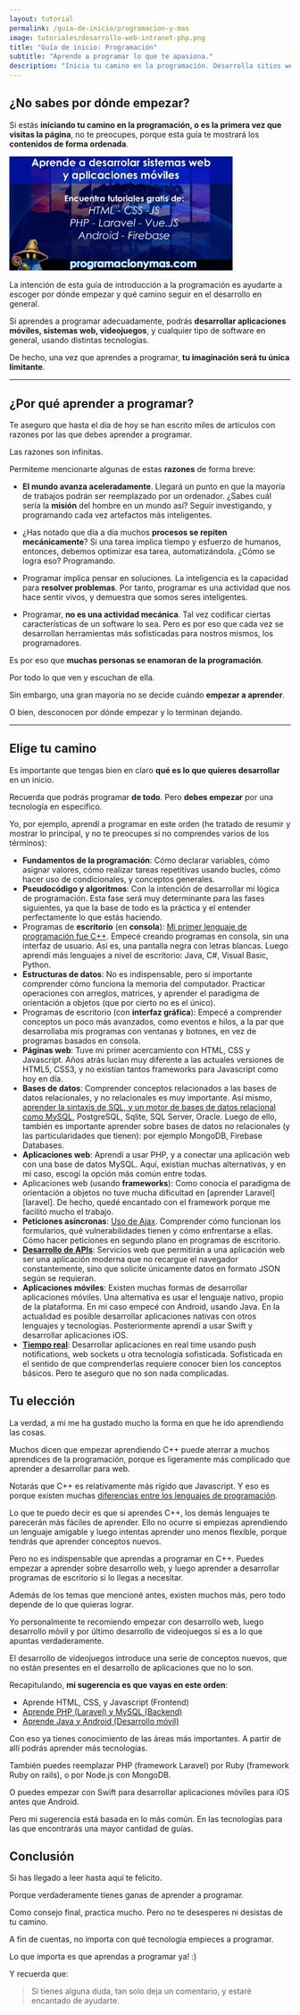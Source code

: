 ```yaml
---
layout: tutorial
permalink: /guia-de-inicio/programacion-y-mas
image: tutoriales/desarrollo-web-intranet-php.png
title: "Guía de inicio: Programación"
subtitle: "Aprende a programar lo que te apasiona."
description: "Inicia tu camino en la programación. Desarrolla sitios web, aplicaciones móviles y videojuegos."
---
```


<!-- Content
================================================== -->

## ¿No sabes por dónde empezar?
Si estás **iniciando tu camino en la programación, o es la primera vez que visitas la página**, no te preocupes, porque esta guía te mostrará los **contenidos de forma ordenada**.

<div class="text-center">
  <img src="/images/programacion-y-mas.png" alt="Desarrollo web y móvil" class="img-responsive" width="400">
</div>

<p class="lead">La intención de esta guía de introducción a la programación es ayudarte a escoger por dónde empezar y qué camino seguir en el desarrollo en general.</p>

Si aprendes a programar adecuadamente, podrás **desarrollar aplicaciones móviles, sistemas web, videojuegos**, y cualquier tipo de software en general, usando distintas tecnologías.

De hecho, una vez que aprendes a programar, **tu imaginación será tu única limitante**.

___

## ¿Por qué aprender a programar?

Te aseguro que hasta el día de hoy se han escrito miles de artículos con razones por las que debes aprender a programar. 

Las razones son infinitas.

Permíteme mencionarte algunas de estas **razones** de forma breve:

- **El mundo avanza aceleradamente**. Llegará un punto en que la mayoría de trabajos podrán ser reemplazado por un ordenador. ¿Sabes cuál sería la **misión** del hombre en un mundo así? Seguir investigando, y programando cada vez artefactos más inteligentes.

- ¿Has notado que día a día muchos **procesos se repiten mecánicamente**? Si una tarea implica tiempo y esfuerzo de humanos, entonces, debemos optimizar esa tarea, automatizándola. ¿Cómo se logra eso? Programando.

- Programar implica pensar en soluciones. La inteligencia es la capacidad para **resolver problemas**. Por tanto, programar es una actividad que nos hace sentir vivos, y demuestra que somos seres inteligentes.

- Programar, **no es una actividad mecánica**. Tal vez codificar ciertas características de un software lo sea. Pero es por eso que cada vez se desarrollan herramientas más sofisticadas para nostros mismos, los programadores.

Es por eso que **muchas personas se enamoran de la programación**. 

Por todo lo que ven y escuchan de ella.

Sin embargo, una gran mayoría no se decide cuándo **empezar a aprender**.

O bien, desconocen por dónde empezar y lo terminan dejando.

___

## Elige tu camino

Es importante que tengas bien en claro **qué es lo que quieres desarrollar** en un inicio.

Recuerda que podrás programar **de todo**. Pero **debes empezar** por una tecnología en específico.

Yo, por ejemplo, aprendí a programar en este orden (he tratado de resumir y mostrar lo principal, y no te preocupes si no comprendes varios de los términos):

- **Fundamentos de la programación**: Cómo declarar variables, cómo asignar valores, cómo realizar tareas repetitivas usando bucles, cómo hacer uso de condicionales, y conceptos generales.
- **Pseudocódigo y algoritmos**: Con la intención de desarrollar mi lógica de programación. Esta fase será muy determinante para las fases siguientes, ya que la base de todo es la práctica y el entender perfectamente lo que estás haciendo.
- Programas de **escritorio** (en **consola**): [Mi primer lenguaje de programación fue C++][cplusplus]. Empecé creando programas en consola, sin una interfaz de usuario. Así es, una pantalla negra con letras blancas. Luego aprendí más lenguajes a nivel de escritorio: Java, C#, Visual Basic, Python.
- **Estructuras de datos**: No es indispensable, pero sí importante comprender cómo funciona la memoria del computador. Practicar operaciones con arreglos, matrices, y aprender el paradigma de orientación a objetos (que por cierto no es el único).
- Programas de escritorio (con **interfaz gráfica**): Empecé a comprender conceptos un poco más avanzados, como eventos e hilos, a la par que desarrollaba mis programas con ventanas y botones, en vez de programas basados en consola.
- **Páginas web**: Tuve mi primer acercamiento con HTML, CSS y Javascript. Años atrás lucían muy diferente a las actuales versiones de HTML5, CSS3, y no existían tantos frameworks para Javascript como hoy en día.
- **Bases de datos**: Comprender conceptos relacionados a las bases de datos relacionales, y no relacionales es muy importante. Así mismo, [aprender la sintaxis de SQL, y un motor de bases de datos relacional como MySQL][bases-datos], PostgreSQL, Sqlite, SQL Server, Oracle. Luego de ello, también es importante aprender sobre bases de datos no relacionales (y las particularidades que tienen): por ejemplo MongoDB, Firebase Databases.
- **Aplicaciones web**: Aprendí a usar PHP, y a conectar una aplicación web con una base de datos MySQL. Aquí, existían muchas alternativas, y en mi caso, escogí la opción más común entre todas.
- Aplicaciones web (usando **frameworks**): Como conocía el paradigma de orientación a objetos no tuve mucha dificultad en [aprender Laravel][laravel]. De hecho, quedé encantado con el framework porque me facilitó mucho el trabajo.
- **Peticiones asíncronas**: [Uso de Ajax][ajax]. Comprender cómo funcionan los formularios, qué vulnerabilidades tienen y cómo enfrentarse a ellas. Cómo hacer peticiones en segundo plano en programas de escritorio.
- [**Desarrollo de APIs**][serie-laravel]: Servicios web que permitirán a una aplicación web ser una aplicación moderna que no recargue el navegador constantemente, sino que solicite únicamente datos en formato JSON según se requieran.
- **Aplicaciones móviles**: Existen muchas formas de desarrollar aplicaciones móviles. Una alternativa es usar el lenguaje nativo, propio de la plataforma. En mi caso empecé con Android, usando Java. En la actualidad es posible desarrollar aplicaciones nativas con otros lenguajes y tecnologías. Posteriormente aprendí a usar Swift y desarrollar aplicaciones iOS.
- [**Tiempo real**][tiempo-real]: Desarrollar aplicaciones en real time usando push notifications, web sockets u otra tecnología sofisticada. Sofisticada en el sentido de que comprenderlas requiere conocer bien los conceptos básicos. Pero te aseguro que no son nada complicadas.

## Tu elección

La verdad, a mi me ha gustado mucho la forma en que he ido aprendiendo las cosas.

Muchos dicen que empezar aprendiendo C++ puede aterrar a muchos aprendices de la programación, porque es ligeramente más complicado que aprender a desarrollar para web.

Notarás que C++ es relativamente más rígido que Javascript. Y eso es porque existen muchas [diferencias entre los lenguajes de programación][tipos-lenguaje].

Lo que te puedo decir es que si aprendes C++, los demás lenguajes te parecerán más fáciles de aprender. Ello no ocurre si empiezas aprendiendo un lenguaje amigable y luego intentas aprender uno menos flexible, porque tendrás que aprender conceptos nuevos.

Pero no es indispensable que aprendas a programar en C++. Puedes empezar a aprender sobre desarrollo web, y luego aprender a desarrollar programas de escritorio si lo llegas a necesitar.

Además de los temas que mencioné antes, existen muchos más, pero todo depende de lo que quieras lograr.

Yo personalmente te recomiendo empezar con desarrollo web, luego desarrollo móvil y por último desarrollo de videojuegos si es a lo que apuntas verdaderamente.

El desarrollo de videojuegos introduce una serie de conceptos nuevos, que no están presentes en el desarrollo de aplicaciones que no lo son.

Recapitulando, **mi sugerencia es que vayas en este orden**:

- Aprende HTML, CSS, y Javascript (Frontend)
- [Aprende PHP (Laravel) y MySQL (Backend)][aplicaciones-web]
- [Aprende Java y Android (Desarrollo móvil)][android-layouts]

Con eso ya tienes conocimiento de las áreas más importantes. A partir de allí podrás aprender más tecnologías. 

También puedes reemplazar PHP (framework Laravel) por Ruby (framework Ruby on rails), o por Node.js con MongoDB.

O puedes empezar con Swift para desarrollar aplicaciones móviles para iOS antes que Android.

Pero mi sugerencia está basada en lo más común. En las tecnologías para las que encontrarás una mayor cantidad de guías.

## Conclusión

Si has llegado a leer hasta aquí te felicito.

Porque verdaderamente tienes ganas de aprender a programar.

Como consejo final, practica mucho. Pero no te desesperes ni desistas de tu camino.

A fin de cuentas, no importa con qué tecnología empieces a programar. 

Lo que importa es que aprendas a programar ya! :)

Y recuerda que:

> Si tienes alguna duda, tan solo deja un comentario, y estaré encantado de ayudarte.

[cplusplus]: https://www.youtube.com/playlist?list=PLzSFZWTjelbK2wOQ5gGwWp_Lvwt3I4OQt
[tipos-lenguaje]: https://www.youtube.com/watch?v=2qixBqVkG1o
[bases-datos]: https://www.youtube.com/playlist?list=PLzSFZWTjelbJ01UciHPAWTqUFWesoGr9A
[aplicaciones-web]: https://www.youtube.com/playlist?list=PLzSFZWTjelbKxsOl5iaP9O7jqIFca7Jpt
[ajax]: https://www.youtube.com/playlist?list=PLzSFZWTjelbIuFs1ekK8b1hw_peBUYNkg
[serie-laravel]: https://www.youtube.com/playlist?list=PLzSFZWTjelbJTgPatTzeF1fvoMsqawntG
[api-laravel]: https://www.youtube.com/watch?v=RpWzd0-_47o
[tiempo-real]: https://www.youtube.com/watch?v=7NInwpNmgSg
[android-layouts]: https://www.youtube.com/playlist?list=PLzSFZWTjelbJyLI3f0Kr8PYceAQB_9R3Y
